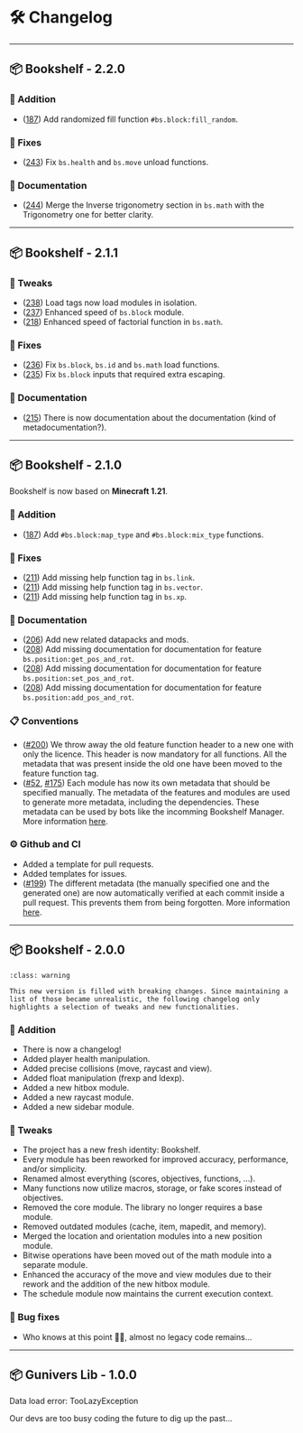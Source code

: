 # 🛠️ Changelog

---

## 📦 Bookshelf - 2.2.0

### 🎉 Addition
- ([187](https://github.com/Gunivers/Bookshelf/pull/222)) Add randomized fill function `#bs.block:fill_random`.

### 🐛 Fixes
- ([243](https://github.com/Gunivers/Bookshelf/issues/243)) Fix `bs.health` and `bs.move` unload functions.

### 📄 Documentation
- ([244](https://github.com/Gunivers/Bookshelf/issues/244)) Merge the Inverse trigonometry section in `bs.math` with the Trigonometry one for better clarity.

---

## 📦 Bookshelf - 2.1.1

### 🔁 Tweaks
- ([238](https://github.com/Gunivers/Bookshelf/pull/238)) Load tags now load modules in isolation.
- ([237](https://github.com/Gunivers/Bookshelf/pull/237)) Enhanced speed of `bs.block` module.
- ([218](https://github.com/Gunivers/Bookshelf/pull/218)) Enhanced speed of factorial function in `bs.math`.

### 🐛 Fixes
- ([236](https://github.com/Gunivers/Bookshelf/issues/236)) Fix `bs.block`, `bs.id` and `bs.math` load functions.
- ([235](https://github.com/Gunivers/Bookshelf/issues/235)) Fix `bs.block` inputs that required extra escaping.

### 📄 Documentation
- ([215](https://github.com/Gunivers/Bookshelf/issues/215)) There is now documentation about the documentation (kind of metadocumentation?).

---

## 📦 Bookshelf - 2.1.0

Bookshelf is now based on **Minecraft 1.21**.

### 🎉 Addition
- ([187](https://github.com/Gunivers/Bookshelf/issues/187)) Add `#bs.block:map_type` and `#bs.block:mix_type` functions.

### 🐛 Fixes
- ([211](https://github.com/Gunivers/Bookshelf/pull/211)) Add missing help function tag in `bs.link`.
- ([211](https://github.com/Gunivers/Bookshelf/pull/211)) Add missing help function tag in `bs.vector`.
- ([211](https://github.com/Gunivers/Bookshelf/pull/211)) Add missing help function tag in `bs.xp`.

### 📄 Documentation
- ([206](https://github.com/Gunivers/Bookshelf/issues/206)) Add new related datapacks and mods.
- ([208](https://github.com/Gunivers/Bookshelf/issues/208)) Add missing documentation for documentation for feature `bs.position:get_pos_and_rot`.
- ([208](https://github.com/Gunivers/Bookshelf/issues/208)) Add missing documentation for documentation for feature `bs.position:set_pos_and_rot`.
- ([208](https://github.com/Gunivers/Bookshelf/issues/208)) Add missing documentation for documentation for feature `bs.position:add_pos_and_rot`.

### 📋 Conventions
- ([#200](https://github.com/Gunivers/Bookshelf/issues/200)) We throw away the old feature function header to a new one with only the licence. This header is now mandatory for all functions. All the metadata that was present inside the old one have been moved to the feature function tag.
- ([#52](https://github.com/Gunivers/Bookshelf/issues/52), [#175](https://github.com/Gunivers/Bookshelf/issues/175)) Each module has now its own metadata that should be specified manually. The metadata of the features and modules are used to generate more metadata, including the dependencies. These metadata can be used by bots like the incomming Bookshelf Manager. More information [here](project:contribute/metadata.md).

### ⚙️ Github and CI
- Added a template for pull requests.
- Added templates for issues.
- ([#199](https://github.com/Gunivers/Bookshelf/pull/199)) The different metadata (the manually specified one and the generated one) are now automatically verified at each commit inside a pull request. This prevents them from being forgotten. More information [here](project:contribute/contribution-validation.md).

---

## 📦 Bookshelf - 2.0.0

```{admonition} Breaking changes
:class: warning

This new version is filled with breaking changes. Since maintaining a list of those became unrealistic, the following changelog only highlights a selection of tweaks and new functionalities.
```

### 🎉 Addition
- There is now a changelog!
- Added player health manipulation.
- Added precise collisions (move, raycast and view).
- Added float manipulation (frexp and ldexp).
- Added a new hitbox module.
- Added a new raycast module.
- Added a new sidebar module.

### 🔁 Tweaks
- The project has a new fresh identity: Bookshelf.
- Every module has been reworked for improved accuracy, performance, and/or simplicity.
- Renamed almost everything (scores, objectives, functions, ...).
- Many functions now utilize macros, storage, or fake scores instead of objectives.
- Removed the core module. The library no longer requires a base module.
- Removed outdated modules (cache, item, mapedit, and memory).
- Merged the location and orientation modules into a new position module.
- Bitwise operations have been moved out of the math module into a separate module.
- Enhanced the accuracy of the move and view modules due to their rework and the addition of the new hitbox module.
- The schedule module now maintains the current execution context.

### 🐛 Bug fixes
- Who knows at this point 🤷‍♂️, almost no legacy code remains...

---

## 📦 Gunivers Lib - 1.0.0

Data load error: TooLazyException

Our devs are too busy coding the future to dig up the past...
